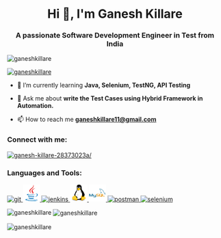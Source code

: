 <h1 align="center">Hi 👋, I'm Ganesh Killare</h1>
<h3 align="center">A passionate Software Development Engineer in Test from India</h3>

<p align="left"> <img src="https://komarev.com/ghpvc/?username=ganeshkillare&label=Profile%20views&color=0e75b6&style=flat" alt="ganeshkillare" /> </p>

<p align="left"> <a href="https://github.com/ryo-ma/github-profile-trophy"><img src="https://github-profile-trophy.vercel.app/?username=ganeshkillare" alt="ganeshkillare" /></a> </p>

- 🌱 I’m currently learning **Java, Selenium, TestNG, API Testing**

- 💬 Ask me about **write the Test Cases using Hybrid Framework in Automation.**

- 📫 How to reach me **ganeshkillare11@gmail.com**

<h3 align="left">Connect with me:</h3>
<p align="left">
<a href="https://linkedin.com/in/ganesh-killare-28373023a/" target="blank"><img align="center" src="https://raw.githubusercontent.com/rahuldkjain/github-profile-readme-generator/master/src/images/icons/Social/linked-in-alt.svg" alt="ganesh-killare-28373023a/" height="30" width="40" /></a>
</p>

<h3 align="left">Languages and Tools:</h3>
<p align="left"> <a href="https://git-scm.com/" target="_blank" rel="noreferrer"> <img src="https://www.vectorlogo.zone/logos/git-scm/git-scm-icon.svg" alt="git" width="40" height="40"/> </a> <a href="https://www.java.com" target="_blank" rel="noreferrer"> <img src="https://raw.githubusercontent.com/devicons/devicon/master/icons/java/java-original.svg" alt="java" width="40" height="40"/> </a> <a href="https://www.jenkins.io" target="_blank" rel="noreferrer"> <img src="https://www.vectorlogo.zone/logos/jenkins/jenkins-icon.svg" alt="jenkins" width="40" height="40"/> </a> <a href="https://www.linux.org/" target="_blank" rel="noreferrer"> <img src="https://raw.githubusercontent.com/devicons/devicon/master/icons/linux/linux-original.svg" alt="linux" width="40" height="40"/> </a> <a href="https://www.mysql.com/" target="_blank" rel="noreferrer"> <img src="https://raw.githubusercontent.com/devicons/devicon/master/icons/mysql/mysql-original-wordmark.svg" alt="mysql" width="40" height="40"/> </a> <a href="https://postman.com" target="_blank" rel="noreferrer"> <img src="https://www.vectorlogo.zone/logos/getpostman/getpostman-icon.svg" alt="postman" width="40" height="40"/> </a> <a href="https://www.selenium.dev" target="_blank" rel="noreferrer"> <img src="https://raw.githubusercontent.com/detain/svg-logos/780f25886640cef088af994181646db2f6b1a3f8/svg/selenium-logo.svg" alt="selenium" width="40" height="40"/> </a> </p>

<p><img align="left" src="https://github-readme-stats.vercel.app/api/top-langs?username=ganeshkillare&show_icons=true&locale=en&layout=compact" alt="ganeshkillare" /></p>

<p>&nbsp;<img align="center" src="https://github-readme-stats.vercel.app/api?username=ganeshkillare&show_icons=true&locale=en" alt="ganeshkillare" /></p>

<p><img align="center" src="https://github-readme-streak-stats.herokuapp.com/?user=ganeshkillare&" alt="ganeshkillare" /></p>
